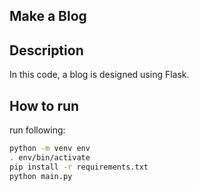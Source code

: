 ## Make a Blog

## Description
In this code, a blog is designed using Flask.


## How to run
run following:
```bash
python -m venv env
. env/bin/activate
pip install -r requirements.txt
python main.py
```